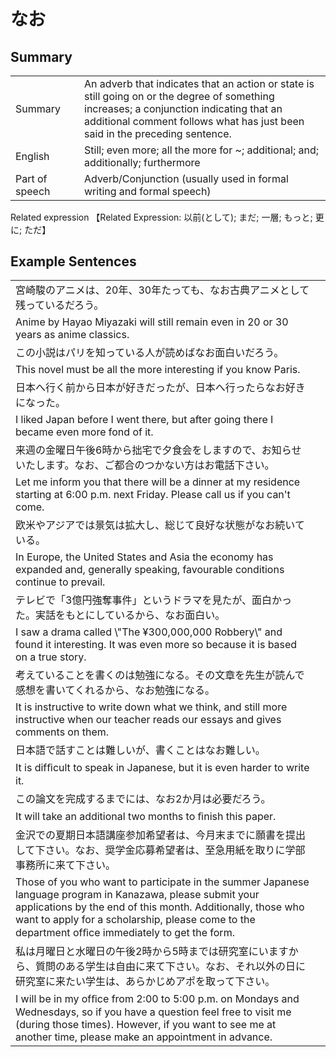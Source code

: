 # なお

## Summary

<table><tr>   <td>Summary<td>   <td>An adverb that indicates that an action or state is still going on or the degree of something increases; a conjunction indicating that an additional comment follows what has just been said in the preceding sentence.</td><tr><tr>   <td>English<td>   <td>Still; even more; all the more for ~; additional; and; additionally; furthermore</td><tr><tr>   <td>Part of speech<td>   <td>Adverb/Conjunction (usually used in formal writing and formal speech)</td><tr></table><tr>   <td>Related expression<td>   <td>【Related Expression: 以前(として); まだ; 一層; もっと; 更に; ただ】</td><tr></table></table>

## Example Sentences

<table><tr><td>宮崎駿のアニメは、20年、30年たっても、なお古典アニメとして残っているだろう。<td><tr><tr><td>Anime by Hayao Miyazaki will still remain even in 20 or 30 years as anime classics.<td><tr><tr><td>この小説はパリを知っている人が読めばなお面白いだろう。<td><tr><tr><td>This novel must be all the more interesting if you know Paris.<td><tr><tr><td>日本へ行く前から日本が好きだったが、日本へ行ったらなお好きになった。<td><tr><tr><td>I liked Japan before I went there, but after going there I became even more fond of it.<td><tr><tr><td>来週の金曜日午後6時から拙宅で夕食会をしますので、お知らせいたします。なお、ご都合のつかない方はお電話下さい。<td><tr><tr><td>Let me inform you that there will be a dinner at my residence starting at 6:00 p.m. next Friday. Please call us if you can't come.<td><tr><tr><td>欧米やアジアでは景気は拡大し、総じて良好な状態がなお続いている。<td><tr><tr><td>In Europe, the United States and Asia the economy has expanded and, generally speaking, favourable conditions continue to prevail.<td><tr><tr><td>テレビで「3億円強奪事件」というドラマを見たが、面白かった。実話をもとにしているから、なお面白い。<td><tr><tr><td>I saw a drama called \"The ¥300,000,000 Robbery\" and found it interesting. It was even more so because it is based on a true story.<td><tr><tr><td>考えていることを書くのは勉強になる。その文章を先生が読んで感想を書いてくれるから、なお勉強になる。<td><tr><tr><td>It is instructive to write down what we think, and still more instructive when our teacher reads our essays and gives comments on them.<td><tr><tr><td>日本語で話すことは難しいが、書くことはなお難しい。<td><tr><tr><td>It is difﬁcult to speak in Japanese, but it is even harder to write it.<td><tr><tr><td>この論文を完成するまでには、なお2か月は必要だろう。<td><tr><tr><td>It will take an additional two months to ﬁnish this paper.<td><tr><tr><td>金沢での夏期日本語講座参加希望者は、今月末までに願書を提出して下さい。なお、奨学金応募希望者は、至急用紙を取りに学部事務所に来て下さい。<td><tr><tr><td>Those of you who want to participate in the summer Japanese language program in Kanazawa, please submit your applications by the end of this month. Additionally, those who want to apply for a scholarship, please come to the department ofﬁce immediately to get the form.<td><tr><tr><td>私は月曜日と水曜日の午後2時から5時までは研究室にいますから、質問のある学生は自由に来て下さい。なお、それ以外の日に研究室に来たい学生は、あらかじめアポを取って下さい。<td><tr><tr><td>I will be in my ofﬁce from 2:00 to 5:00 p.m. on Mondays and Wednesdays, so if you have a question feel free to visit me (during those times). However, if you want to see me at another time, please make an appointment in advance.<td><tr></table>

